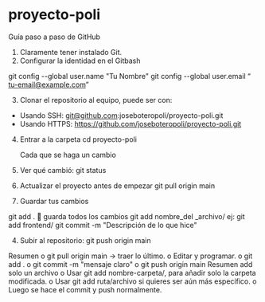 # proyecto-poli
Guía paso a paso de GitHub

1.	Claramente tener instalado Git.
2.	Configurar la identidad en el Gitbash

git config --global user.name "Tu Nombre"
git config --global user.email “ tu-email@example.com”

3.	Clonar el repositorio al equipo, puede ser con: 
-	Usando SSH:
git@github.com:joseboteropoli/proyecto-poli.git
-	Usando HTTPS:
https://github.com/joseboteropoli/proyecto-poli.git

4.	Entrar a la carpeta 
cd proyecto-poli

	Cada que se haga un cambio 
1.	Ver qué cambió:
git status

2.	Actualizar el proyecto antes de empezar
git pull origin main

3.	Guardar tus cambios

git add .      guarda todos los cambios 
git add  nombre_del _archivo/
	ej: git add frontend/
git commit -m "Descripción de lo que hice"

4.	Subir al repositorio:
git push origin main

Resumen 
o	git pull origin main → traer lo último.
o	Editar y programar.
o	git add .
o	git commit -m "mensaje claro"
o	git push origin main
Resumen add solo un archivo 
o	Usar git add nombre-carpeta/, para añadir solo la carpeta modificada.
o	Usar git add ruta/archivo si quieres ser aún más específico.
o	Luego se hace el commit y push normalmente.
